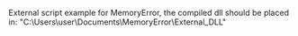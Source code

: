 External script example for MemoryError, the compiled dll should be placed in: "C:\Users\user\Documents\MemoryError\External_DLL"

